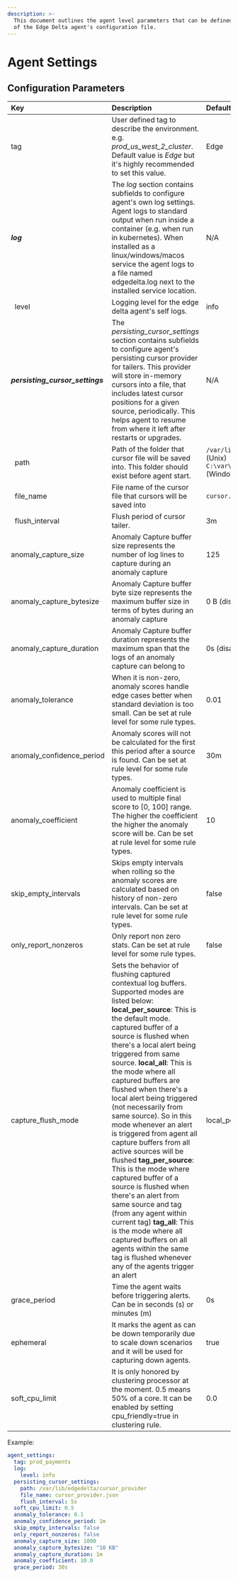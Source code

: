 ```yaml
---
description: >-
  This document outlines the agent level parameters that can be defined as part
  of the Edge Delta agent's configuration file.
---
```


# Agent Settings

## Configuration Parameters

| Key | Description | Default | Required |
| :--- | :--- | :--- | :--- |
| tag | User defined tag to describe the environment. e.g. _prod\_us\_west\_2\_cluster_.  Default value is _Edge_ but it's highly recommended to set this value. | Edge | No |
| _**log**_ | The _log_ section contains subfields to configure agent's own log settings. Agent logs to standard output when run inside a container \(e.g. when run in kubernetes\). When installed as a linux/windows/macos service the agent logs to a file named edgedelta.log next to the installed service location. | N/A | No |
|   level | Logging level for the edge delta agent's self logs. | info | No |
| _**persisting_cursor_settings**_ | The _persisting_cursor_settings_ section contains subfields to configure agent's persisting cursor provider for tailers. This provider will store in-memory cursors into a file, that includes latest cursor positions for a given source, periodically. This helps agent to resume from where it left after restarts or upgrades. | N/A | No |
|   path | Path of the folder that cursor file will be saved into. This folder should exist before agent start. | `/var/lib/edgedelta` (Unix) `C:\var\lib\edgedelta` (Windows) | No |
|   file_name | File name of the cursor file that cursors will be saved into | `cursor.json` | No |
|   flush_interval | Flush period of cursor tailer. | 3m | No |
| anomaly\_capture\_size | Anomaly Capture buffer size represents the number of log lines to capture during an anomaly capture | 125 | No |
| anomaly\_capture\_bytesize | Anomaly Capture buffer byte size represents the maximum buffer size in terms of bytes during an anomaly capture | 0 B \(disabled\) | No |
| anomaly\_capture\_duration | Anomaly Capture buffer duration represents the maximum span that the logs of an anomaly capture can belong to | 0s \(disabled\) | No |
| anomaly\_tolerance | When it is non-zero, anomaly scores handle edge cases better when standard deviation is too small. Can be set at rule level for some rule types. | 0.01 | No |
| anomaly\_confidence\_period | Anomaly scores will not be calculated for the first this period after a source is found. Can be set at rule level for some rule types. | 30m | No |
| anomaly\_coefficient | Anomaly coefficient is used to multiple final score to \[0, 100\] range. The higher the coefficient the higher the anomaly score will be. Can be set at rule level for some rule types. | 10 | No |
| skip\_empty\_intervals | Skips empty intervals when rolling so the anomaly scores are calculated based on history of non-zero intervals. Can be set at rule level for some rule types. | false | No |
| only\_report\_nonzeros | Only report non zero stats. Can be set at rule level for some rule types. | false | No |
| capture\_flush\_mode | Sets the behavior of flushing captured contextual log buffers. Supported modes are listed below:   **local\_per\_source**: This is the default mode. captured buffer of a source is flushed when there's a local alert being triggered from same source.   **local\_all**: This is the mode where all captured buffers are flushed when there's a local alert being triggered \(not necessarily from same source\). So in this mode whenever an alert is triggered from agent all capture buffers from all active sources will be flushed   **tag\_per\_source**: This is the mode where captured buffer of a source is flushed when there's an alert from same source and tag \(from any agent within current tag\)   **tag\_all**: This is the mode where all captured buffers on all agents within the same tag is flushed whenever any of the agents trigger an alert | local\_per\_source | No |
| grace\_period | Time the agent waits before triggering alerts. Can be in seconds \(s\) or minutes \(m\) | 0s | No |
| ephemeral | It marks the agent as can be down temporarily due to scale down scenarios and it will be used for capturing down agents. | true | No |
| soft\_cpu\_limit | It is only honored by clustering processor at the moment. 0.5 means 50% of a core. It can be enabled by setting cpu\_friendly=true in clustering rule. | 0.0 | No |

Example:

```yaml
agent_settings:
  tag: prod_payments
  log:
    level: info
  persisting_cursor_settings:
    path: /var/lib/edgedelta/cursor_provider
    file_name: cursor_provider.json
    flush_interval: 5s
  soft_cpu_limit: 0.5
  anomaly_tolerance: 0.1
  anomaly_confidence_period: 1m
  skip_empty_intervals: false
  only_report_nonzeros: false
  anomaly_capture_size: 1000
  anomaly_capture_bytesize: "10 KB"
  anomaly_capture_duration: 1m
  anomaly_coefficient: 10.0
  grace_period: 30s
```